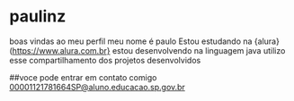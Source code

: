 # paulinz
boas vindas ao meu perfil 
meu nome é paulo 
Estou estudando na {alura}(https://www.alura.com.br} estou desenvolvendo na linguagem java utilizo esse compartilhamento dos projetos desenvolvidos

##voce pode entrar em contato comigo 00001121781664SP@aluno.educacao.sp.gov.br
